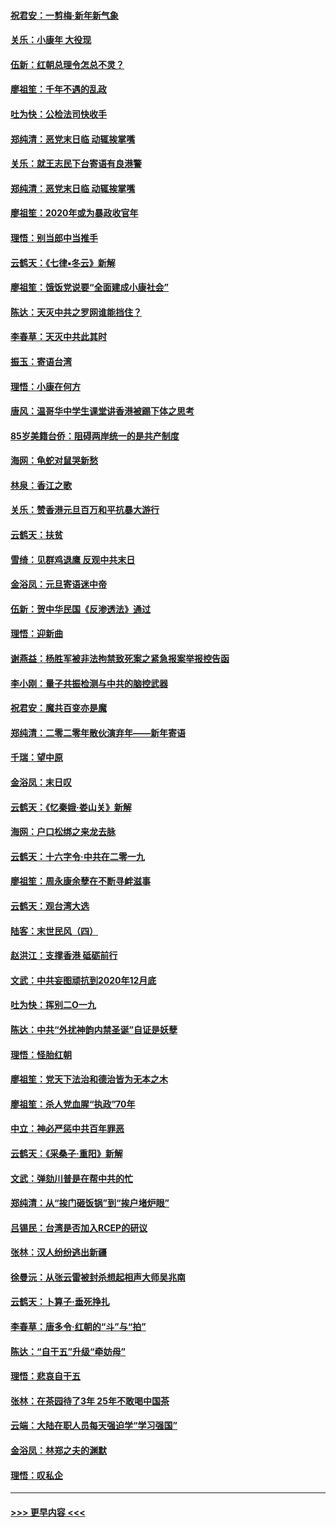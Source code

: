 #### [祝君安：一剪梅‧新年新气象](../pages/nsc993/n11776340.md?t=01091311) 
#### [关乐：小康年 大役现](../pages/nsc993/n11774213.md?t=01091311) 
#### [伍新：红朝总理令怎总不灵？](../pages/nsc993/n11770813.md?t=01091311) 
#### [廖祖笙：千年不遇的乱政](../pages/nsc993/n11770373.md?t=01091311) 
#### [吐为快：公检法司快收手](../pages/nsc993/n11770359.md?t=01091311) 
#### [郑纯清：恶党末日临 动辄挨掌嘴](../pages/nsc993/n11769912.md?t=01091311) 
#### [关乐：就王志民下台寄语有良港警](../pages/nsc993/n11769903.md?t=01091311) 
#### [郑纯清：恶党末日临 动辄挨掌嘴](../pages/nsc993/n11769356.md?t=01091311) 
#### [廖祖笙：2020年或为暴政收官年](../pages/nsc993/n11768216.md?t=01091311) 
#### [理悟：别当郎中当推手](../pages/nsc993/n11768243.md?t=01091311) 
#### [云鹤天：《七律▪冬云》新解](../pages/nsc993/n11768204.md?t=01091311) 
#### [廖祖笙：饿饭党说要“全面建成小康社会”](../pages/nsc993/n11767482.md?t=01091311) 
#### [陈达：天灭中共之罗网谁能挡住？](../pages/nsc993/n11767465.md?t=01091311) 
#### [李春草：天灭中共此其时](../pages/nsc993/n11767452.md?t=01091311) 
#### [振玉：寄语台湾](../pages/nsc993/n11767432.md?t=01091311) 
#### [理悟：小康在何方](../pages/nsc993/n11767394.md?t=01091311) 
#### [唐风：温哥华中学生课堂讲香港被踢下体之思考](../pages/nsc993/n11766848.md?t=01091311) 
#### [85岁美籍台侨：阻碍两岸统一的是共产制度](../pages/nsc993/n11765043.md?t=01091311) 
#### [海网：龟蛇对鼠哭新愁](../pages/nsc993/n11764895.md?t=01091311) 
#### [林泉：香江之歌](../pages/nsc993/n11764415.md?t=01091311) 
#### [关乐：赞香港元旦百万和平抗暴大游行](../pages/nsc993/n11764382.md?t=01091311) 
#### [云鹤天：扶贫](../pages/nsc993/n11764245.md?t=01091311) 
#### [雪绮：见群鸡退鹰  反观中共末日](../pages/nsc993/n11762112.md?t=01091311) 
#### [金浴凤：元旦寄语迷中帝](../pages/nsc993/n11761788.md?t=01091311) 
#### [伍新：贺中华民国《反渗透法》通过](../pages/nsc993/n11761994.md?t=01091311) 
#### [理悟：迎新曲](../pages/nsc993/n11761152.md?t=01091311) 
#### [谢燕益：杨胜军被非法拘禁致死案之紧急报案举报控告函](../pages/nsc993/n11756134.md?t=01091311) 
#### [李小刚：量子共振检测与中共的脑控武器](../pages/nsc993/n11754518.md?t=01091311) 
#### [祝君安：魔共百变亦是魔](../pages/nsc993/n11754469.md?t=01091311) 
#### [郑纯清：二零二零年散伙演弃年——新年寄语](../pages/nsc993/n11754195.md?t=01091311) 
#### [千瑞：望中原](../pages/nsc993/n11754159.md?t=01091311) 
#### [金浴凤：末日叹](../pages/nsc993/n11752359.md?t=01091311) 
#### [云鹤天：《忆秦娥‧娄山关》新解](../pages/nsc993/n11752348.md?t=01091311) 
#### [海网：户口松绑之来龙去脉](../pages/nsc993/n11752328.md?t=01091311) 
#### [云鹤天：十六字令‧中共在二零一九](../pages/nsc993/n11752305.md?t=01091311) 
#### [廖祖笙：周永康余孽在不断寻衅滋事](../pages/nsc993/n11751013.md?t=01091311) 
#### [云鹤天：观台湾大选](../pages/nsc993/n11751007.md?t=01091311) 
#### [陆客：末世民风（四）](../pages/nsc993/n11749203.md?t=01091311) 
#### [赵洪江：支撑香港 砥砺前行](../pages/nsc993/n11748482.md?t=01091311) 
#### [文武：中共妄图顽抗到2020年12月底](../pages/nsc993/n11748446.md?t=01091311) 
#### [吐为快：挥别二O一九](../pages/nsc993/n11748411.md?t=01091311) 
#### [陈达：中共“外扰神韵内禁圣诞”自证是妖孽](../pages/nsc993/n11748226.md?t=01091311) 
#### [理悟：怪胎红朝](../pages/nsc993/n11748206.md?t=01091311) 
#### [廖祖笙：党天下法治和德治皆为无本之木](../pages/nsc993/n11748135.md?t=01091311) 
#### [廖祖笙：杀人党血腥“执政”70年](../pages/nsc993/n11745144.md?t=01091311) 
#### [中立：神必严惩中共百年罪恶](../pages/nsc993/n11744970.md?t=01091311) 
#### [云鹤天：《采桑子‧重阳》新解](../pages/nsc993/n11744948.md?t=01091311) 
#### [文武：弹劾川普是在帮中共的忙](../pages/nsc993/n11744758.md?t=01091311) 
#### [郑纯清：从“挨门砸饭锅”到“挨户堵炉眼”](../pages/nsc993/n11744745.md?t=01091311) 
#### [吕锡民：台湾是否加入RCEP的研议](../pages/nsc993/n11744701.md?t=01091311) 
#### [张林：汉人纷纷逃出新疆](../pages/nsc993/n11743530.md?t=01091311) 
#### [徐曼沅：从张云雷被封杀想起相声大师吴兆南](../pages/nsc993/n11741816.md?t=01091311) 
#### [云鹤天：卜算子‧垂死挣扎](../pages/nsc993/n11739956.md?t=01091311) 
#### [李春草：唐多令‧红朝的“斗”与“拍”](../pages/nsc993/n11739830.md?t=01091311) 
#### [陈达：“自干五”升级“牵妨母”](../pages/nsc993/n11739724.md?t=01091311) 
#### [理悟：悲哀自干五](../pages/nsc993/n11739547.md?t=01091311) 
#### [张林：在茶园待了3年 25年不敢喝中国茶](../pages/nsc993/n11739240.md?t=01091311) 
#### [云端：大陆在职人员每天强迫学“学习强国”](../pages/nsc993/n11738735.md?t=01091311) 
#### [金浴凤：林郑之夫的渊默](../pages/nsc993/n11737735.md?t=01091311) 
#### [理悟：叹私企](../pages/nsc993/n11737715.md?t=01091311) 

----
#### [ >>> 更早内容 <<< ](../indexes/nsc993-earlier.md)
